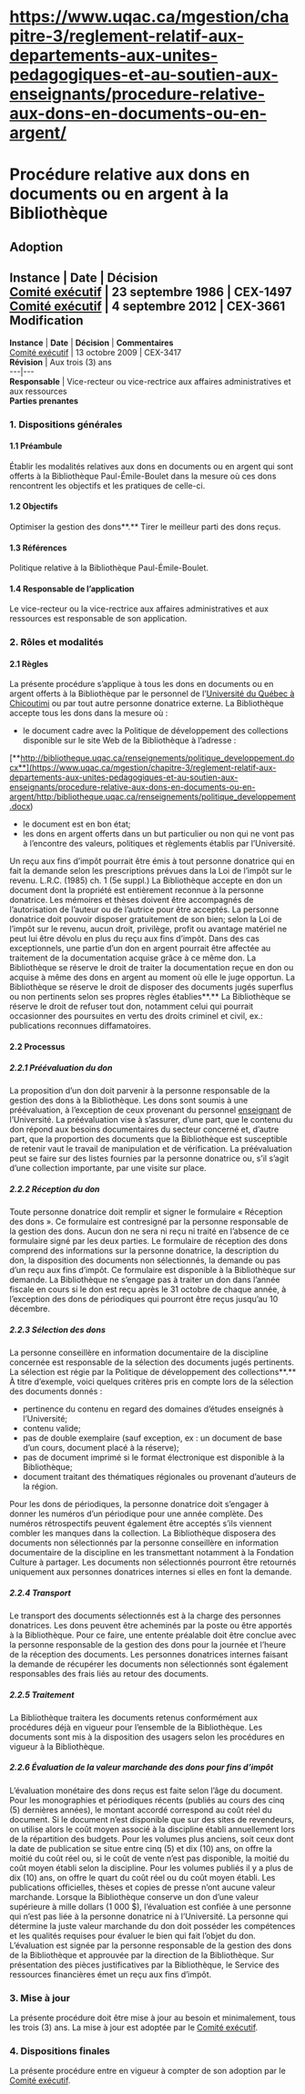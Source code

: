 # https://www.uqac.ca/mgestion/chapitre-3/reglement-relatif-aux-departements-aux-unites-pedagogiques-et-au-soutien-aux-enseignants/procedure-relative-aux-dons-en-documents-ou-en-argent/

# Procédure relative aux dons en documents ou en argent à la Bibliothèque
**Adoption**  
---  
**Instance** | **Date** | **Décision**  
[Comité exécutif](https://www.uqac.ca/mgestion/chapitre-3/reglement-relatif-aux-departements-aux-unites-pedagogiques-et-au-soutien-aux-enseignants/procedure-relative-aux-dons-en-documents-ou-en-argent/<https:/www.uqac.ca/mgestion/lexique/comite-executif/>) | 23 septembre 1986 | CEX-1497  
[Comité exécutif](https://www.uqac.ca/mgestion/chapitre-3/reglement-relatif-aux-departements-aux-unites-pedagogiques-et-au-soutien-aux-enseignants/procedure-relative-aux-dons-en-documents-ou-en-argent/<https:/www.uqac.ca/mgestion/lexique/comite-executif/>) | 4 septembre 2012 | CEX-3661  
**Modification**  
---  
**Instance** | **Date** | **Décision** | **Commentaires**  
[Comité exécutif](https://www.uqac.ca/mgestion/chapitre-3/reglement-relatif-aux-departements-aux-unites-pedagogiques-et-au-soutien-aux-enseignants/procedure-relative-aux-dons-en-documents-ou-en-argent/<https:/www.uqac.ca/mgestion/lexique/comite-executif/>) | 13 octobre 2009 | CEX-3417  
**Révision** | Aux trois (3) ans  
---|---  
**Responsable** | Vice-recteur ou vice-rectrice aux affaires administratives et aux ressources  
**Parties prenantes**  
### 1. Dispositions générales
#### 1.1 Préambule
Établir les modalités relatives aux dons en documents ou en argent qui sont offerts à la Bibliothèque Paul-Émile-Boulet dans la mesure où ces dons rencontrent les objectifs et les pratiques de celle-ci.
#### 1.2 Objectifs
Optimiser la gestion des dons**.** Tirer le meilleur parti des dons reçus.
#### 1.3 Références
Politique relative à la Bibliothèque Paul-Émile-Boulet.
#### 1.4 Responsable de l’application
Le vice-recteur ou la vice-rectrice aux affaires administratives et aux ressources est responsable de son application.
### 2. Rôles et modalités
#### 2.1 Règles
La présente procédure s’applique à tous les dons en documents ou en argent offerts à la Bibliothèque par le personnel de l’[Université du Québec à Chicoutimi](https://www.uqac.ca/mgestion/chapitre-3/reglement-relatif-aux-departements-aux-unites-pedagogiques-et-au-soutien-aux-enseignants/procedure-relative-aux-dons-en-documents-ou-en-argent/<https:/www.uqac.ca/mgestion/lexique/universite-du-quebec-a-chicoutimi/>) ou par tout autre personne donatrice externe.
La Bibliothèque accepte tous les dons dans la mesure où :
  * le document cadre avec la Politique de développement des collections disponible sur le site Web de la Bibliothèque à l’adresse :


[**http://bibliotheque.uqac.ca/renseignements/politique_developpement.docx**](https://www.uqac.ca/mgestion/chapitre-3/reglement-relatif-aux-departements-aux-unites-pedagogiques-et-au-soutien-aux-enseignants/procedure-relative-aux-dons-en-documents-ou-en-argent/<http:/bibliotheque.uqac.ca/renseignements/politique_developpement.docx>)
  * le document est en bon état;
  * les dons en argent offerts dans un but particulier ou non qui ne vont pas à l’encontre des valeurs, politiques et règlements établis par l’Université.


Un reçu aux fins d’impôt pourrait être émis à tout personne donatrice qui en fait la demande selon les prescriptions prévues dans la Loi de l’impôt sur le revenu. L.R.C. (1985) ch. 1 (5e suppl.)
La Bibliothèque accepte en don un document dont la propriété est entièrement reconnue à la personne donatrice.
Les mémoires et thèses doivent être accompagnés de l’autorisation de l’auteur ou de l’autrice pour être acceptés.
La personne donatrice doit pouvoir disposer gratuitement de son bien; selon la Loi de l’impôt sur le revenu, aucun droit, privilège, profit ou avantage matériel ne peut lui être dévolu en plus du reçu aux fins d’impôt.
Dans des cas exceptionnels, une partie d’un don en argent pourrait être affectée au traitement de la documentation acquise grâce à ce même don.
La Bibliothèque se réserve le droit de traiter la documentation reçue en don ou acquise à même des dons en argent au moment où elle le juge opportun.
La Bibliothèque se réserve le droit de disposer des documents jugés superflus ou non pertinents selon ses propres règles établies**.**
La Bibliothèque se réserve le droit de refuser tout don, notamment celui qui pourrait occasionner des poursuites en vertu des droits criminel et civil, ex.: publications reconnues diffamatoires.
#### 2.2 Processus
##### **2.2.1 Préévaluation du don**
La proposition d’un don doit parvenir à la personne responsable de la gestion des dons à la Bibliothèque. Les dons sont soumis à une préévaluation, à l’exception de ceux provenant du personnel [enseignant](https://www.uqac.ca/mgestion/chapitre-3/reglement-relatif-aux-departements-aux-unites-pedagogiques-et-au-soutien-aux-enseignants/procedure-relative-aux-dons-en-documents-ou-en-argent/<https:/www.uqac.ca/mgestion/lexique/enseignant/>) de l’Université.
La préévaluation vise à s’assurer, d’une part, que le contenu du don répond aux besoins documentaires du secteur concerné et, d’autre part, que la proportion des documents que la Bibliothèque est susceptible de retenir vaut le travail de manipulation et de vérification.
La préévaluation peut se faire sur des listes fournies par la personne donatrice ou, s’il s’agit d’une collection importante, par une visite sur place.
##### **2.2.2 Réception du don**
Toute personne donatrice doit remplir et signer le formulaire « Réception des dons ». Ce formulaire est contresigné par la personne responsable de la gestion des dons.
Aucun don ne sera ni reçu ni traité en l’absence de ce formulaire signé par les deux parties.
Le formulaire de réception des dons comprend des informations sur la personne donatrice, la description du don, la disposition des documents non sélectionnés, la demande ou pas d’un reçu aux fins d’impôt. Ce formulaire est disponible à la Bibliothèque sur demande.
La Bibliothèque ne s’engage pas à traiter un don dans l’année fiscale en cours si le don est reçu après le 31 octobre de chaque année, à l’exception des dons de périodiques qui pourront être reçus jusqu’au 10 décembre.
##### **2.2.3 Sélection des dons**
La personne conseillère en information documentaire de la discipline concernée est responsable de la sélection des documents jugés pertinents.
La sélection est régie par la Politique de développement des collections**.** À titre d’exemple, voici quelques critères pris en compte lors de la sélection des documents donnés :
  * pertinence du contenu en regard des domaines d’études enseignés à l’Université;
  * contenu valide;
  * pas de double exemplaire (sauf exception, ex : un document de base d’un cours, document placé à la réserve);
  * pas de document imprimé si le format électronique est disponible à la Bibliothèque;
  * document traitant des thématiques régionales ou provenant d’auteurs de la région.


Pour les dons de périodiques, la personne donatrice doit s’engager à donner les numéros d’un périodique pour une année complète.
Des numéros rétrospectifs peuvent également être acceptés s’ils viennent combler les manques dans la collection.
La Bibliothèque disposera des documents non sélectionnés par la personne conseillère en information documentaire de la discipline en les transmettant notamment à la Fondation Culture à partager. Les documents non sélectionnés pourront être retournés uniquement aux personnes donatrices internes si elles en font la demande.
##### **2.2.4 Transport**
Le transport des documents sélectionnés est à la charge des personnes donatrices. Les dons peuvent être acheminés par la poste ou être apportés à la Bibliothèque. Pour ce faire, une entente préalable doit être conclue avec la personne responsable de la gestion des dons pour la journée et l’heure de la réception des documents.
Les personnes donatrices internes faisant la demande de récupérer les documents non sélectionnés sont également responsables des frais liés au retour des documents.
##### **2.2.5 Traitement**
La Bibliothèque traitera les documents retenus conformément aux procédures déjà en vigueur pour l’ensemble de la Bibliothèque.
Les documents sont mis à la disposition des usagers selon les procédures en vigueur à la Bibliothèque.
##### **2.2.6 Évaluation de la valeur marchande des dons pour fins d’impôt**
L’évaluation monétaire des dons reçus est faite selon l’âge du document. Pour les monographies et périodiques récents (publiés au cours des cinq (5) dernières années), le montant accordé correspond au coût réel du document. Si le document n’est disponible que sur des sites de revendeurs, on utilise alors le coût moyen associé à la discipline établi annuellement lors de la répartition des budgets. Pour les volumes plus anciens, soit ceux dont la date de publication se situe entre cinq (5) et dix (10) ans, on offre la moitié du coût réel ou, si le coût de vente n’est pas disponible, la moitié du coût moyen établi selon la discipline. Pour les volumes publiés il y a plus de dix (10) ans, on offre le quart du coût réel ou du coût moyen établi. Les publications officielles, thèses et copies de presse n’ont aucune valeur marchande. Lorsque la Bibliothèque conserve un don d’une valeur supérieure à mille dollars (1 000 $), l’évaluation est confiée à une personne qui n’est pas liée à la personne donatrice ni à l’Université. La personne qui détermine la juste valeur marchande du don doit posséder les compétences et les qualités requises pour évaluer le bien qui fait l’objet du don.
L’évaluation est signée par la personne responsable de la gestion des dons de la Bibliothèque et approuvée par la direction de la Bibliothèque.
Sur présentation des pièces justificatives par la Bibliothèque, le Service des ressources financières émet un reçu aux fins d’impôt.
### 3. Mise à jour
La présente procédure doit être mise à jour au besoin et minimalement, tous les trois (3) ans. La mise à jour est adoptée par le [Comité exécutif](https://www.uqac.ca/mgestion/chapitre-3/reglement-relatif-aux-departements-aux-unites-pedagogiques-et-au-soutien-aux-enseignants/procedure-relative-aux-dons-en-documents-ou-en-argent/<https:/www.uqac.ca/mgestion/lexique/comite-executif/>).
### 4. Dispositions finales
La présente procédure entre en vigueur à compter de son adoption par le [Comité exécutif](https://www.uqac.ca/mgestion/chapitre-3/reglement-relatif-aux-departements-aux-unites-pedagogiques-et-au-soutien-aux-enseignants/procedure-relative-aux-dons-en-documents-ou-en-argent/<https:/www.uqac.ca/mgestion/lexique/comite-executif/>).
